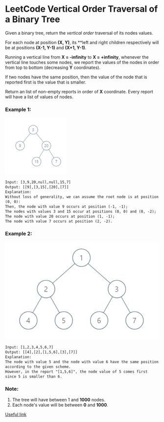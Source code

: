 # LeetCode Vertical Order Traversal of a Binary Tree
Given a binary tree, return the *vertical order* traversal of its nodes values.

For each node at position **(X, Y)**, its **left and right children respectively will be at positions **(X-1, Y-1)** and **(X+1, Y-1)**.

Running a vertical line from **X = -infinity** to **X = +infinity**, whenever the vertical line touches some nodes, we report the values of the nodes in order from top to bottom (decreasing **Y** coordinates).

If two nodes have the same position, then the value of the node that is reported first is the value that is smaller.

Return an list of non-empty reports in order of **X** coordinate.  Every report will have a list of values of nodes.

 

### Example 1:
![example_1](images/example_1.png)

```
Input: [3,9,20,null,null,15,7]
Output: [[9],[3,15],[20],[7]]
Explanation: 
Without loss of generality, we can assume the root node is at position (0, 0):
Then, the node with value 9 occurs at position (-1, -1);
The nodes with values 3 and 15 occur at positions (0, 0) and (0, -2);
The node with value 20 occurs at position (1, -1);
The node with value 7 occurs at position (2, -2).
```

### Example 2:
![example_2](images/example_2.png)

```
Input: [1,2,3,4,5,6,7]
Output: [[4],[2],[1,5,6],[3],[7]]
Explanation: 
The node with value 5 and the node with value 6 have the same position according to the given scheme.
However, in the report "[1,5,6]", the node value of 5 comes first since 5 is smaller than 6.
```

### Note:

1. The tree will have between 1 and **1000** nodes.
2. Each node's value will be between **0** and **1000**.
 

[Useful link](https://www.educative.io/edpresso/how-to-use-a-vertical-order-traversal-of-a-binary-tree)